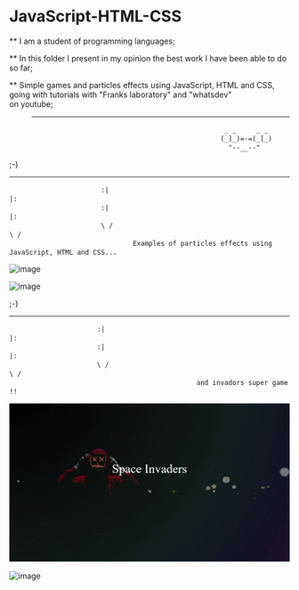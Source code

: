 # JavaScript-HTML-CSS <br />

** I am a student of programming languages;<br>

** In this folder I present in my opinion the best work I have been able to do so far;<br>

** Simple games and particles effects using JavaScript, HTML and CSS, going with tutorials with "Franks laboratory" and "whatsdev" <br> on youtube;
><hr>
                                                          _ _     _ _
                                                         (_]_)=-=(_[_)
                                                           "--__--"

;-)<hr>
  
                           :|                                                                            |:
                           :|                                                                            |:
                           \ /                                                                          \ /
                                   Examples of particles effects using JavaScript, HTML and CSS...
>
![image]( https://github.com/nataliaas/JavaScript-HTML-CSS/blob/main/PixelsSmokeEffects/PixelsEffect.gif) 

![image]( https://github.com/nataliaas/JavaScript-HTML-CSS/blob/main/PixelsFun-Google-Chrome-2021-04-25-11-26-45.gif) 

;-)<hr>
  
                          :|                                                                            |:
                          :|                                                                            |:
                          \ /                                                                          \ /
                                                   and invadors super game !!
>



![image]( https://github.com/nataliaas/JavaScript-HTML-CSS/blob/main/Invadors/Invadors%20-%20Starting.gif) 

![image]( https://github.com/nataliaas/JavaScript-HTML-CSS/blob/main/Invadors/Invadors%20.gif) 
